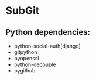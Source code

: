 # SubGit

## Python dependencies:
- python-social-auth[django]
- gitpython
- pyopenssl
- python-decouple
- pygithub